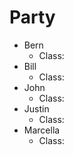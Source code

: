 # Party

* Bern
  * Class: 
* Bill
  * Class: 
* John
  * Class: 
* Justin
  * Class: 
* Marcella
  * Class: 
